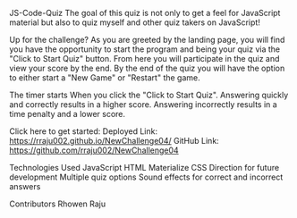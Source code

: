 JS-Code-Quiz
The goal of this quiz is not only to get a feel for JavaScript material but also to quiz myself and other quiz takers on JavaScript!

Up for the challenge?
As you are greeted by the landing page, you will find you have the opportunity to start the program and being your quiz via the "Click to Start Quiz" button. From here you will participate in the quiz and view your score by the end. By the end of the quiz you will have the option to either start a "New Game" or "Restart" the game. 

The timer starts When you click the "Click to Start Quiz". Answering quickly and correctly results in a higher score. Answering incorrectly results in a time penalty and a lower score.

Click here to get started: 
Deployed Link: https://rraju002.github.io/NewChallenge04/
GitHub Link: https://github.com/rraju002/NewChallenge04

Technologies Used
JavaScript
HTML
Materialize CSS
Direction for future development
Multiple quiz options
Sound effects for correct and incorrect answers


Contributors
Rhowen Raju